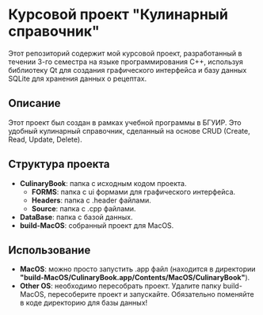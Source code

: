 # Курсовой проект "Кулинарный справочник"

Этот репозиторий содержит мой курсовой проект, разработанный в течении 3-го семестра на языке программирования С++, используя библиотеку Qt для создания графического интерфейса и базу данных SQLite для хранения данных о рецептах.

## Описание
Этот проект был создан в рамках учебной программы в БГУИР. Это удобный кулинарный справочник, сделанный на основе CRUD (Create, Read, Update, Delete).

## Структура проекта
- **CulinaryBook**: папка с исходным кодом проекта.
  - **FORMS**: папка с ui формами для графического интерфейса.
  - **Headers**: папка с .header файлами.
  - **Source**: папка с .cpp файлами.
- **DataBase**: папка с базой данных.
- **build-MacOS**: собранный проект для MacOS. 

## Использование
- **MacOS**: можно просто запустить .app файл (находится в директории **"build-MacOS/CulinaryBook.app/Contents/MacOS/CulinaryBook"**).
- **Other OS**: необходимо пересобрать проект. Удалите папку build-MacOS, пересоберите проект и запускайте. Обязательно поменяйте в коде директорию для базы данных!